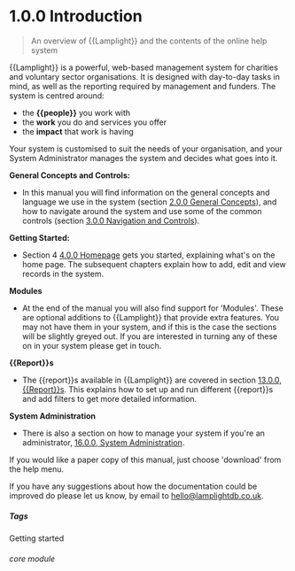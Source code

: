 # 1.0.0 Introduction

> An overview of {{Lamplight}} and the contents of the online help system

{{Lamplight}} is a powerful, web-based management system for charities and voluntary sector organisations. It is designed with day-to-day tasks in mind, as well as the reporting required by management and funders. The system is centred around:

-	the **{{people}}** you work with
-	the **work** you do and services you offer 
-	the **impact** that work is having

Your system is customised to suit the needs of your organisation, and your System Administrator manages the system and decides what goes into it.

**General Concepts and Controls:**
- In this manual you will find information on the general concepts and language we use in the system (section [2.0.0  General Concepts](/help/index/p/2.0.0)), and how to navigate around the system and use some of the common controls (section [3.0.0  Navigation and Controls](/help/index/p/3.0.0)).

**Getting Started:**
- Section 4 [4.0.0  Homepage](/help/index/p/4.0.0) gets you started, explaining what's on the home page. The subsequent chapters explain how to add, edit and view records in the system. 

**Modules**
- At the end of the manual you will also find support for 'Modules'. These are optional additions to {{Lamplight}} that provide extra features. You may not have them in your system, and if this is the case the sections will be slightly greyed out. If you are interested in turning any of these on in your system please get in touch. 

**{{Report}}s**
- The {{report}}s available in {{Lamplight}} are covered in section [13.0.0, {{Report}}s](/help/index/p/13.0.0). This explains how to set up and run different {{report}}s and add filters to get more detailed information. 

**System Administration**
- There is also a section on how to manage your system if you're an administrator, [16.0.0, System Administration](/help/index/p/16.0.0).

If you would like a paper copy of this manual, just choose 'download' from the help menu.

If you have any suggestions about how the documentation could be improved do please let us know, by email to [hello@lamplightdb.co.uk](mailto:hello@lamplightdb.co.uk). 


##### Tags
Getting started

###### core module

